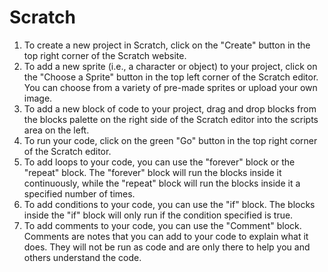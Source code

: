 # Scratch

1. To create a new project in Scratch, click on the "Create" button in the top right corner of the Scratch website.
2. To add a new sprite (i.e., a character or object) to your project, click on the "Choose a Sprite" button in the top left corner of the Scratch editor. You can choose from a variety of pre-made sprites or upload your own image.
3. To add a new block of code to your project, drag and drop blocks from the blocks palette on the right side of the Scratch editor into the scripts area on the left.
4. To run your code, click on the green "Go" button in the top right corner of the Scratch editor.
5. To add loops to your code, you can use the "forever" block or the "repeat" block. The "forever" block will run the blocks inside it continuously, while the "repeat" block will run the blocks inside it a specified number of times.
6. To add conditions to your code, you can use the "if" block. The blocks inside the "if" block will only run if the condition specified is true.
7. To add comments to your code, you can use the "Comment" block. Comments are notes that you can add to your code to explain what it does. They will not be run as code and are only there to help you and others understand the code.
